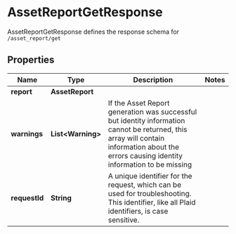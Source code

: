 

# AssetReportGetResponse

AssetReportGetResponse defines the response schema for `/asset_report/get`

## Properties

| Name | Type | Description | Notes |
|------------ | ------------- | ------------- | -------------|
|**report** | **AssetReport** |  |  |
|**warnings** | **List&lt;Warning&gt;** | If the Asset Report generation was successful but identity information cannot be returned, this array will contain information about the errors causing identity information to be missing |  |
|**requestId** | **String** | A unique identifier for the request, which can be used for troubleshooting. This identifier, like all Plaid identifiers, is case sensitive. |  |



